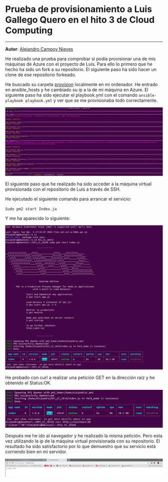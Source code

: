 # Prueba de provisionamiento a Luis Gallego Quero en el hito 3 de Cloud Computing
---

**Autor**: [Alejandro Campoy Nieves](https://github.com/AlejandroCN7)

He realizado una prueba para comprobar si podía provisionar una de mis máquinas de Azure con el proyecto de Luis. Para ello lo primero que he hecho ha sido un fork a su repositorio. El siguiente paso ha sido hacer un clone de ese repositorio forkeado.

He buscado su carpeta [provision](https://github.com/AlejandroCN7/MII_CC_1819/tree/master/provision) localmente en mi ordenador. He entrado en ansible_hosts y he cambiado su ip a la de mi máquina en Azure. El siguiente paso ha sido ejecutar el playbook.yml con el comando `ansible-playbook playbook.yml` y ver que se me provisionaba todo correctamente.

![provisionamiento](pruebas/provisionamiento.png)

El siguiente paso que he realizado ha sido acceder a la máquina virtual provisionada con el repositorio de Luis a través de SSH.

He ejecutado el siguiente comando para arrancar el servicio:

`Sudo pm2 start Index.ja`

Y me ha aparecido lo siguiente:

![PM2](pruebas/PM2.png)

He probado con curl a realizar una petición GET en la dirección raíz y he obtenido el Status:OK.

![prueba1](pruebas/prueba1.png)

Después me he ido al navegador y he realizado la misma petición. Pero esta vez utilizando la ip de la máquina virtual provisionada con su repositorio. El resultado ha sido satisfactorio por lo que demuestro que su servicio está corriendo bien en mi servidor.

![prueba2](pruebas/prueba2.png)
